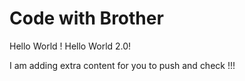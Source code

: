 # Code with Brother

Hello World !
Hello World 2.0!

I am adding extra content for you to push and check !!!